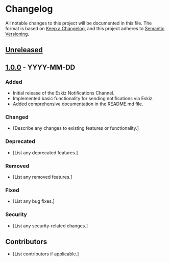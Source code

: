 # Changelog

All notable changes to this project will be documented in this file. The format is based on [Keep a Changelog](https://keepachangelog.com/en/1.0.0/),
and this project adheres to [Semantic Versioning](https://semver.org/spec/v2.0.0.html).

## [Unreleased]

## [1.0.0] - YYYY-MM-DD

### Added

- Initial release of the Eskiz Notifications Channel.
- Implemented basic functionality for sending notifications via Eskiz.
- Added comprehensive documentation in the README.md file.

### Changed

- [Describe any changes to existing features or functionality.]

### Deprecated

- [List any deprecated features.]

### Removed

- [List any removed features.]

### Fixed

- [List any bug fixes.]

### Security

- [List any security-related changes.]

## Contributors

- [List contributors if applicable.]

[Unreleased]: https://github.com/your-username/your-repo/compare/v1.0.0...HEAD
[1.0.0]: https://github.com/your-username/your-repo/releases/tag/v1.0.0
